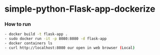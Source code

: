 # simple-python-Flask-app-dockerize


### How to run 
```sh
- docker build -t flask-app . 
- sudo docker run -it -p 8080:8080 -d flask-app  
- docker containers ls 
- curl http://localhost:8080 our open in web browser (Local)
```
